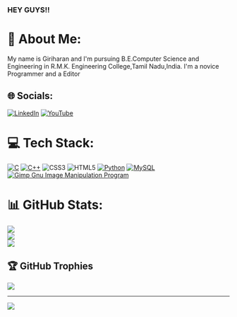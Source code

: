 ### HEY GUYS!!

# 💫 About Me:
My name is Giriharan and I'm pursuing B.E.Computer Science and Engineering in R.M.K. Engineering College,Tamil Nadu,India.
I'm a novice Programmer and a Editor


## 🌐 Socials:
[![LinkedIn](https://img.shields.io/badge/LinkedIn-%230077B5.svg?logo=linkedin&logoColor=white)](https://linkedin.com/in/giriharan-r-645533255) [![YouTube](https://img.shields.io/badge/YouTube-%23FF0000.svg?logo=YouTube&logoColor=white)](https://youtube.com/@chiefgiri) 

# 💻 Tech Stack:
[![C](https://img.shields.io/badge/c-%2300599C.svg?style=flat-square&logo=c&logoColor=white)](https://cplusplus.com) [![C++](https://img.shields.io/badge/c++-%2300599C.svg?style=flat-square&logo=c%2B%2B&logoColor=white)](https://cplusplus.com) ![CSS3](https://img.shields.io/badge/css3-%231572B6.svg?style=flat-square&logo=css3&logoColor=white) ![HTML5](https://img.shields.io/badge/html5-%23E34F26.svg?style=flat-square&logo=html5&logoColor=white) [![Python](https://img.shields.io/badge/python-3670A0?style=flat-square&logo=python&logoColor=ffdd54)](https://www.python.org) [![MySQL](https://img.shields.io/badge/mysql-%2300f.svg?style=flat-square&logo=mysql&logoColor=white)](https://www.mysql.com) [![Gimp Gnu Image Manipulation Program](https://img.shields.io/badge/Gimp-657D8B?style=flat-square&logo=gimp&logoColor=FFFFFF)](https://www.gimp.org)
# 📊 GitHub Stats:
![](https://github-readme-stats.vercel.app/api?username=giriharan13&theme=tokyonight&hide_border=true&include_all_commits=true&count_private=true)<br/>
![](https://github-readme-streak-stats.herokuapp.com/?user=giriharan13&theme=tokyonight&hide_border=true)<br/>
![](https://github-readme-stats.vercel.app/api/top-langs/?username=giriharan13&theme=tokyonight&hide_border=true&include_all_commits=true&count_private=true&layout=compact)

## 🏆 GitHub Trophies
![](https://github-profile-trophy.vercel.app/?username=giriharan13&theme=discord&no-frame=false&no-bg=true&margin-w=4)

---
[![](https://visitcount.itsvg.in/api?id=giriharan13&icon=5&color=1)](https://visitcount.itsvg.in)




